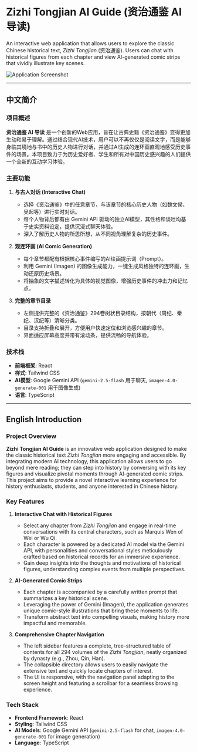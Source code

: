 # Zizhi Tongjian AI Guide (资治通鉴 AI 导读)

An interactive web application that allows users to explore the classic Chinese historical text, *Zizhi Tongjian* (资治通鉴). Users can chat with historical figures from each chapter and view AI-generated comic strips that vividly illustrate key scenes.

![Application Screenshot](./screenshot.png)

---

## 中文简介

### 项目概述

**资治通鉴 AI 导读** 是一个创新的Web应用，旨在让古典史籍《资治通鉴》变得更加生动和易于理解。通过结合现代AI技术，用户可以不再仅仅是阅读文字，而是能够身临其境地与书中的历史人物进行对话，并通过AI生成的连环画直观地感受历史事件的场景。本项目致力于为历史爱好者、学生和所有对中国历史感兴趣的人们提供一个全新的互动学习体验。

### 主要功能

1.  **与古人对话 (Interactive Chat)**
    *   选择《资治通鉴》中的任意章节，与该章节的核心历史人物（如魏文侯、吴起等）进行实时对话。
    *   每个人物背后都有由 Gemini API 驱动的独立AI模型，其性格和谈吐均基于史实资料设定，提供沉浸式聊天体验。
    *   深入了解历史人物的所思所想，从不同视角理解复杂的历史事件。

2.  **观连环画 (AI Comic Generation)**
    *   每个章节都配有根据核心事件编写的AI绘画提示词（Prompt）。
    *   利用 Gemini (Imagen) 的图像生成能力，一键生成风格独特的连环画，生动还原历史场景。
    *   将抽象的文字描述转化为具体的视觉图像，增强历史事件的冲击力和记忆点。

3.  **完整的章节目录**
    *   左侧提供完整的《资治通鉴》294卷树状目录结构，按朝代（周纪、秦纪、汉纪等）清晰分类。
    *   目录支持折叠和展开，方便用户快速定位和浏览感兴趣的章节。
    *   界面适应屏幕高度并带有滚动条，提供流畅的导航体验。

### 技术栈

*   **前端框架**: React
*   **样式**: Tailwind CSS
*   **AI模型**: Google Gemini API (`gemini-2.5-flash` 用于聊天, `imagen-4.0-generate-001` 用于图像生成)
*   **语言**: TypeScript

---

## English Introduction

### Project Overview

**Zizhi Tongjian AI Guide** is an innovative web application designed to make the classic historical text *Zizhi Tongjian* more engaging and accessible. By integrating modern AI technology, this application allows users to go beyond mere reading; they can step into history by conversing with its key figures and visualize pivotal moments through AI-generated comic strips. This project aims to provide a novel interactive learning experience for history enthusiasts, students, and anyone interested in Chinese history.

### Key Features

1.  **Interactive Chat with Historical Figures**
    *   Select any chapter from *Zizhi Tongjian* and engage in real-time conversations with its central characters, such as Marquis Wen of Wei or Wu Qi.
    *   Each character is powered by a dedicated AI model via the Gemini API, with personalities and conversational styles meticulously crafted based on historical records for an immersive experience.
    *   Gain deep insights into the thoughts and motivations of historical figures, understanding complex events from multiple perspectives.

2.  **AI-Generated Comic Strips**
    *   Each chapter is accompanied by a carefully written prompt that summarizes a key historical scene.
    *   Leveraging the power of Gemini (Imagen), the application generates unique comic-style illustrations that bring these moments to life.
    *   Transform abstract text into compelling visuals, making history more impactful and memorable.

3.  **Comprehensive Chapter Navigation**
    *   The left sidebar features a complete, tree-structured table of contents for all 294 volumes of the *Zizhi Tongjian*, neatly organized by dynasty (e.g., Zhou, Qin, Han).
    *   The collapsible directory allows users to easily navigate the extensive text and quickly locate chapters of interest.
    *   The UI is responsive, with the navigation panel adapting to the screen height and featuring a scrollbar for a seamless browsing experience.

### Tech Stack

*   **Frontend Framework**: React
*   **Styling**: Tailwind CSS
*   **AI Models**: Google Gemini API (`gemini-2.5-flash` for chat, `imagen-4.0-generate-001` for image generation)
*   **Language**: TypeScript
